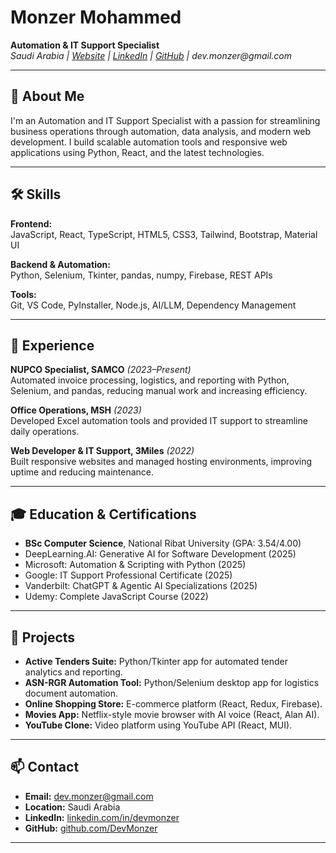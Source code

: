 # Monzer Mohammed

**Automation & IT Support Specialist**  
_Saudi Arabia | [Website](https://monzer-portfolio.vercel.app/) | [LinkedIn](https://www.linkedin.com/in/devmonzer/) | [GitHub](https://github.com/DevMonzer) | dev.monzer@gmail.com_

---

## 👋 About Me

I'm an Automation and IT Support Specialist with a passion for streamlining business operations through automation, data analysis, and modern web development. I build scalable automation tools and responsive web applications using Python, React, and the latest technologies.

---

## 🛠️ Skills

**Frontend:**  
JavaScript, React, TypeScript, HTML5, CSS3, Tailwind, Bootstrap, Material UI

**Backend & Automation:**  
Python, Selenium, Tkinter, pandas, numpy, Firebase, REST APIs

**Tools:**  
Git, VS Code, PyInstaller, Node.js, AI/LLM, Dependency Management

---

## 🏢 Experience

**NUPCO Specialist, SAMCO** _(2023–Present)_  
Automated invoice processing, logistics, and reporting with Python, Selenium, and pandas, reducing manual work and increasing efficiency.

**Office Operations, MSH** _(2023)_  
Developed Excel automation tools and provided IT support to streamline daily operations.

**Web Developer & IT Support, 3Miles** _(2022)_  
Built responsive websites and managed hosting environments, improving uptime and reducing maintenance.

---

## 🎓 Education & Certifications

- **BSc Computer Science**, National Ribat University (GPA: 3.54/4.00)
- DeepLearning.AI: Generative AI for Software Development (2025)
- Microsoft: Automation & Scripting with Python (2025)
- Google: IT Support Professional Certificate (2025)
- Vanderbilt: ChatGPT & Agentic AI Specializations (2025)
- Udemy: Complete JavaScript Course (2022)

---

## 🚀 Projects

- **Active Tenders Suite:** Python/Tkinter app for automated tender analytics and reporting.
- **ASN-RGR Automation Tool:** Python/Selenium desktop app for logistics document automation.
- **Online Shopping Store:** E-commerce platform (React, Redux, Firebase).
- **Movies App:** Netflix-style movie browser with AI voice (React, Alan AI).
- **YouTube Clone:** Video platform using YouTube API (React, MUI).

---

## 📫 Contact

- **Email:** dev.monzer@gmail.com
- **Location:** Saudi Arabia
- **LinkedIn:** [linkedin.com/in/devmonzer](https://www.linkedin.com/in/devmonzer/)
- **GitHub:** [github.com/DevMonzer](https://github.com/DevMonzer)

---
